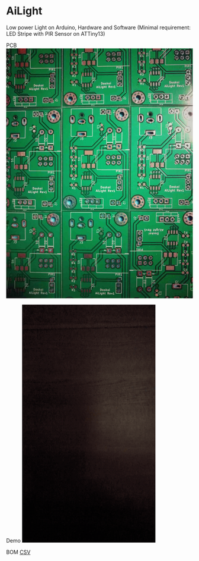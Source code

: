 # AiLight
Low power Light on Arduino, Hardware and Software (Minimal requirement: LED Stripe with PIR Sensor on ATTiny13)

PCB
![Screenshot](screenshot.jpg)

Demo
![Demo](demo.gif)

BOM [CSV](KiCad%20Files/AILight.csv)

